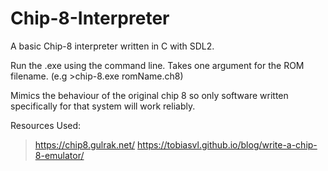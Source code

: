 # Chip-8-Interpreter
A basic Chip-8 interpreter written in C with SDL2.

Run the .exe using the command line. Takes one argument for the ROM filename. (e.g >chip-8.exe romName.ch8)

Mimics the behaviour of the original chip 8 so only software written specifically for that system will work reliably.

Resources Used:
>https://chip8.gulrak.net/
>https://tobiasvl.github.io/blog/write-a-chip-8-emulator/


